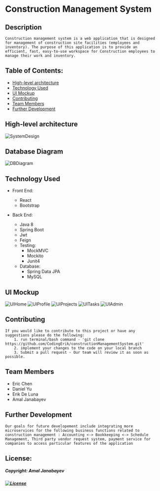 # Construction Management System

## Description
    Construction management system is a web application that is designed for management of construction site facilities (employees and inventory). The purpose of this application is to provide an efficient, fast, easy-to-use workspace for Construction employees to manage their work and inventory.

## Table of Contents:

* [High-level architecture](##High-level-architecture) 
* [Technology Used](##Technology-Used) 
* [UI Mockup](##UI-Mockup)
* [Contributing](##Contributing)
* [Team Members](##Team-Members)
* [Further Development](##Further-Development)


## High-level architecture

![SystemDesign](./SubmissionMaterials/SystemDesign.png)

## Database Diagram

![DBDiagram](./SubmissionMaterials/DBDiagram.png)

## Technology Used

* Front End:
    * React
    * Bootstrap

* Back End:
    * Java 8
    * Spring Boot
    * Jwt
    * Feign
    * Testing:
        * MockMVC
        * Mockito
        * Junit4
    * Database:
        * Spring Data JPA
        * MySQL
        

## UI Mockup

![UIHome](./SubmissionMaterials/UIHome.png) 
![UIProfile](./SubmissionMaterials/UIProfile.png)
![UIProjects](./SubmissionMaterials/UIProjects.png)
![UITasks](./SubmissionMaterials/UITasks.png)
![UIAdmin](./SubmissionMaterials/UIAdmin.png)


## Contributing

    If you would like to contribute to this project or have any suggestions please do the following:
        1. run terminal/bash command - 'git clone https://github.com/CodingErik/constructionManagementSystem.git'
        2. implement your changes to the code on your local branch
        3. Submit a pull request - Our team will review it as soon as possible.

## Team Members

* Eric Chen
* Daniel Yu
* Erik De Luna
* Amal Janabayev

## Further Development

    Our goals for future developement include integrating more microservices for the following business functions related to construction management : Accounting <-> Bookkeeping <-> Schedule Management, Third party vendor request system, payment service for companies to access particular features of the application

## License: 

  ##### Copyright: Amal Janabayev

  ##### [![License](https://img.shields.io/badge/License-Apache%202.0-blue.svg)](https://opensource.org/licenses/Apache-2.0)
